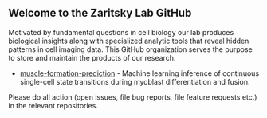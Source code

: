 ## Welcome to the Zaritsky Lab GitHub

Motivated by fundamental questions in cell biology our lab produces biological insights along with specialized analytic tools that reveal hidden patterns in cell imaging data. This GitHub organization serves the purpose to store and maintain the products of our research.

* [muscle-formation-prediction](https://github.com/zaritskylab/muscle-formation-prediction) - Machine learning inference of continuous single-cell state transitions during myoblast differentiation and fusion.

Please do all action (open issues, file bug reports, file feature requests etc.) in the relevant repositories.
